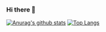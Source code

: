 ### Hi there 👋

<!--
**Josephpaz/Josephpaz** is a ✨ _special_ ✨ repository because its `README.md` (this file) appears on your GitHub profile.

Here are some ideas to get you started:

- 🔭 I’m currently working on ...
- 🌱 I’m currently learning ...
- 👯 I’m looking to collaborate on ...
- 🤔 I’m looking for help with ...
- 💬 Ask me about ...
- 📫 How to reach me: ...
- 😄 Pronouns: ...
- ⚡ Fun fact: ...
-->

[![Anurag's github stats](https://github-readme-stats.vercel.app/api?username=JosephPaz&show_icons=true&&title_color=41b883&icon_color=41b883&text_color=273849&bg_color=fff&hide=issues,contribs)](https://github.com/anuraghazra/github-readme-stats)  [![Top Langs](https://github-readme-stats.vercel.app/api/top-langs/?username=Josephpaz&title_color=41b883&text_colo=273849&layout=compact)](https://github.com/anuraghazra/github-readme-stats)
